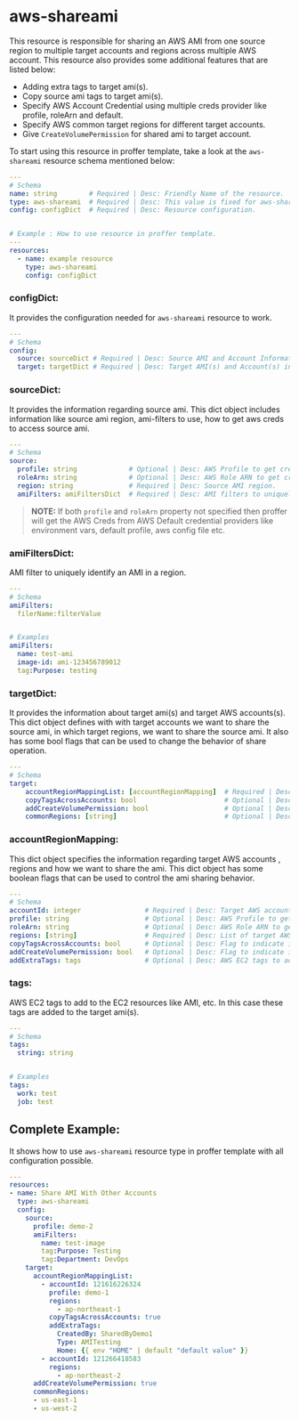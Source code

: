 # aws-shareami

This resource is responsible for sharing an AWS AMI from one source region to multiple target accounts and regions across multiple AWS account. This resource also provides some additional features that are listed below:

* Adding extra tags to target ami(s).
* Copy source ami tags to target ami(s).
* Specify AWS Account Credential using multiple creds provider like profile, roleArn and default.
* Specify AWS common target regions for different target accounts.
* Give `CreateVolumePermission` for shared ami to target account.

To start using this resource in proffer template, take a look at the `aws-shareami` resource schema mentioned below:

``` YAML
---
# Schema
name: string        # Required | Desc: Friendly Name of the resource.
type: aws-shareami  # Required | Desc: This value is fixed for aws-shareami resource type.
config: configDict  # Required | Desc: Resource configuration.


# Example : How to use resource in proffer template.
---
resources:
  - name: example resource
    type: aws-shareami
    config: configDict
```

### configDict:

It provides the configuration needed for `aws-shareami` resource to work.

``` YAML
---
# Schema
config:
  source: sourceDict # Required | Desc: Source AMI and Account Information.
  target: targetDict # Required | Desc: Target AMI(s) and Account(s) information.
```

### sourceDict:

It provides the information regarding source ami. This dict object includes information like source ami region, ami-filters to use, how to get aws creds to access source ami.

``` YAML
---
# Schema
source:
  profile: string             # Optional | Desc: AWS Profile to get creds for source ami account.
  roleArn: string             # Optional | Desc: AWS Role ARN to get creds for source ami account
  region: string              # Required | Desc: Source AMI region.
  amiFilters: amiFiltersDict  # Required | Desc: AMI filters to uniquely identify the source ami.
```

> **NOTE:**
    If both `profile` and `roleArn` property not specified then proffer will get the AWS Creds from AWS Default credential providers like environment vars, default profile, aws config file etc.

### amiFiltersDict:

AMI filter to uniquely identify an AMI in a region.

``` YAML
---
# Schema
amiFilters:
  filerName:filterValue


# Examples
amiFilters:
  name: test-ami
  image-id: ami-123456789012
  tag:Purpose: testing
```

### targetDict:

It provides the information about target ami(s) and target AWS accounts(s). This dict object defines with with target accounts we want to share the source ami, in which target regions, we want to share the source ami. It also has some bool flags that can be used to change the behavior of share operation.

``` YAML
---
# Schema
target:
    accountRegionMappingList: [accountRegionMapping]  # Required | Desc: List of accountRegionMapping to specify with which accounts and region we want to share the source ami.
    copyTagsAcrossAccounts: bool                      # Optional | Desc: Flag to indicate if we want to copy the source ami tags to target ami(s) across target accounts.
    addCreateVolumePermission: bool                   # Optional | Desc: Flag to indicate if we want to give `CreateVolumePermission` to target accounts for shared source ami.
    commonRegions: [string]                           # Optional | Desc: List of common target AWS regions with which we want to share the source ami.
```

### accountRegionMapping:

This dict object specifies the information regarding target AWS accounts , regions and how we want to share the ami. This dict object has some boolean flags that can be used to control the ami sharing behavior.

``` Yaml
---
# Schema
accountId: integer                # Required | Desc: Target AWS account id.
profile: string                   # Optional | Desc: AWS Profile to get creds for target aws account. Needed if `copyTagsAcrossAccounts` flag is true and `roleArn` key is not set.
roleArn: string                   # Optional | Desc: AWS Role ARN to get creds for target aws account. Needed if `copyTagsAcrossAccounts` flag is true and `profile` key is not set.
regions: [string]                 # Required | Desc: List of target AWS account regions with which we want to share the source ami.
copyTagsAcrossAccounts: bool      # Optional | Desc: Flag to indicate if we want to copy the source ami tags to target ami across target account. If this flag is true then make sure either `profile` or `roleArn` key is specified for target aws account creds.
addCreateVolumePermission: bool   # Optional | Desc: Flag to indicate if we want to give `CreateVolumePermission` to target account for shared source ami.
addExtraTags: tags                # Optional | Desc: AWS EC2 tags to add to target ami.
```

### tags:

AWS EC2 tags to add to the EC2 resources like AMI, etc. In this case these tags are added to the target ami(s).

``` YAML
---
# Schema
tags:
  string: string


# Examples
tags:
  work: test
  job: test
```

## Complete Example:

It shows how to use `aws-shareami` resource type in proffer template with all configuration possible.

```YAML
---
resources:
- name: Share AMI With Other Accounts
  type: aws-shareami
  config:
    source:
      profile: demo-2
      amiFilters:
        name: test-image
        tag:Purpose: Testing
        tag:Department: DevOps
    target:
      accountRegionMappingList:
        - accountId: 121616226324
          profile: demo-1
          regions:
            - ap-northeast-1
          copyTagsAcrossAccounts: true
          addExtraTags:
            CreatedBy: SharedByDemo1
            Type: AMITesting
            Home: {{ env "HOME" | default "default value" }}
        - accountId: 121266418583
          regions:
            - ap-northeast-2
      addCreateVolumePermission: true
      commonRegions:
      - us-east-1
      - us-west-2

```

